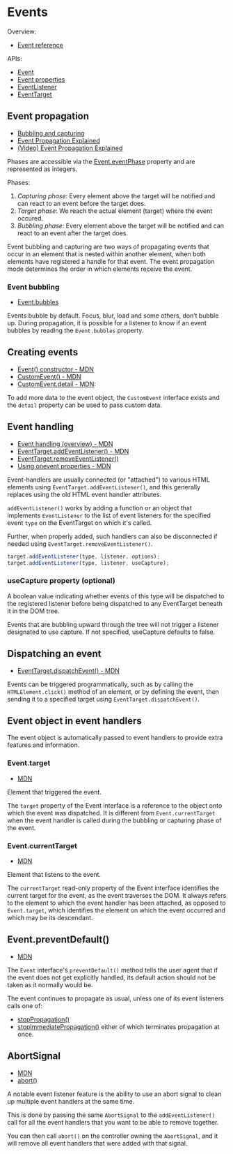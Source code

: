 # Events

Overview:

- [Event reference](https://developer.mozilla.org/en-US/docs/Web/Events)

APIs:

- [Event](https://developer.mozilla.org/en-US/docs/Web/API/Event)
- [Event properties](https://developer.mozilla.org/en-US/docs/Web/API/Event#properties)
- [EventListener](https://developer.mozilla.org/en-US/docs/Web/API/EventListener)
- [EventTarget](https://developer.mozilla.org/en-US/docs/Web/API/EventTarget)

## Event propagation

- [Bubbling and capturing](https://javascript.info/bubbling-and-capturing)
- [Event Propagation Explained](https://www.sitepoint.com/event-bubbling-javascript/)
- [(Video) Event Propagation Explained](https://www.youtube.com/watch?v=BtOrr7oTH_8)

Phases are accessible via the [Event.eventPhase](https://developer.mozilla.org/en-US/docs/Web/API/Event/eventPhase)
property and are represented as integers.

Phases:

1. _Capturing phase_: Every element above the target will be notified and can react to an event before the target does.
2. _Target phase_: We reach the actual element (target) where the event occured.
3. _Bubbling phase_: Every element above the target will be notified and can react to an event after the target does.

Event bubbling and capturing are two ways of propagating events that occur in an element that is nested within another
element, when both elements have registered a handle for that event. The event propagation mode determines the order in
which elements receive the event.

### Event bubbling

- [Event.bubbles](https://developer.mozilla.org/en-US/docs/Web/API/Event/bubbles)

Events bubble by default. Focus, blur, load and some others, don’t bubble up. During propagation, it is possible for a
listener to know if an event bubbles by reading the `Event.bubbles` property.

## Creating events

- [Event() constructor - MDN](https://developer.mozilla.org/en-US/docs/Web/API/Event/Event)
- [CustomEvent() - MDN](https://developer.mozilla.org/en-US/docs/Web/API/CustomEvent/CustomEvent)
- [CustomEvent.detail - MDN](https://developer.mozilla.org/en-US/docs/Web/API/CustomEvent/detail):

To add more data to the event object, the `CustomEvent` interface exists and the `detail` property can be used to pass
custom data.

## Event handling

- [Event handling (overview) - MDN](https://developer.mozilla.org/en-US/docs/Web/Events/Event_handlers)
- [EventTarget.addEventListener() - MDN](https://developer.mozilla.org/en-US/docs/Web/API/EventTarget/addEventListener)
- [EventTarget.removeEventListener()](https://developer.mozilla.org/en-US/docs/Web/API/EventTarget/removeEventListener)
- [Using onevent properties - MDN](https://developer.mozilla.org/en-US/docs/Web/Events/Event_handlers#using_onevent_properties)

Event-handlers are usually connected (or "attached") to various HTML elements using `EventTarget.addEventListener()`,
and this generally replaces using the old HTML event handler attributes.

`addEventListener()` works by adding a function or an object that implements `EventListener` to the list of event
listeners for the specified event `type` on the EventTarget on which it's called.

Further, when properly added, such handlers can also be disconnected if needed using
`EventTarget.removeEventListener()`.

```javascript
target.addEventListener(type, listener, options);
target.addEventListener(type, listener, useCapture);
```

### useCapture property (optional)

A boolean value indicating whether events of this type will be dispatched to the registered listener before being
dispatched to any EventTarget beneath it in the DOM tree.

Events that are bubbling upward through the tree will not trigger a listener designated to use capture. If not
specified, useCapture defaults to false.

## Dispatching an event

- [EventTarget.dispatchEvent() - MDN](https://developer.mozilla.org/en-US/docs/Web/API/EventTarget/dispatchEvent)

Events can be triggered programmatically, such as by calling the `HTMLElement.click()` method of an element, or by
defining the event, then sending it to a specified target using `EventTarget.dispatchEvent()`.

## Event object in event handlers

The event object is automatically passed to event handlers to provide extra features and information.

### Event.target

- [MDN](https://developer.mozilla.org/en-US/docs/Web/API/Event/target)

Element that triggered the event.

The `target` property of the Event interface is a reference to the object onto which the event was dispatched. It is
different from `Event.currentTarget` when the event handler is called during the bubbling or capturing phase of the
event.

### Event.currentTarget

- [MDN](https://developer.mozilla.org/en-US/docs/Web/API/Event/currentTarget)

Element that listens to the event.

The `currentTarget` read-only property of the Event interface identifies the current target for the event, as the event
traverses the DOM. It always refers to the element to which the event handler has been attached, as opposed to
`Event.target`, which identifies the element on which the event occurred and which may be its descendant.

## Event.preventDefault()

- [MDN](https://developer.mozilla.org/en-US/docs/Web/API/Event/preventDefault)

The `Event` interface's `preventDefault()` method tells the user agent that if the event does not get explicitly
handled, its default action should not be taken as it normally would be.

The event continues to propagate as usual, unless one of its event listeners calls one of:

- [stopPropagation()](https://developer.mozilla.org/en-US/docs/Web/API/Event/stopPropagation)
- [stopImmediatePropagation()](https://developer.mozilla.org/en-US/docs/Web/API/Event/stopImmediatePropagation)
  either of which terminates propagation at once.

## AbortSignal

- [MDN](https://developer.mozilla.org/en-US/docs/Web/API/AbortSignal)
- [abort()](https://developer.mozilla.org/en-US/docs/Web/API/AbortController/abort)

A notable event listener feature is the ability to use an abort signal to clean up multiple event handlers at the same
time.

This is done by passing the same `AbortSignal` to the `addEventListener()` call for all the event handlers that you want
to be able to remove together.

You can then call `abort()` on the controller owning the `AbortSignal`, and it will remove all event handlers that were
added with that signal.
